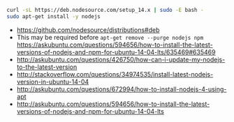 ```bash
curl -sL https://deb.nodesource.com/setup_14.x | sudo -E bash -
sudo apt-get install -y nodejs
```

- https://github.com/nodesource/distributions#deb
- This may be required before `apt-get remove --purge nodejs npm` https://askubuntu.com/questions/594656/how-to-install-the-latest-versions-of-nodejs-and-npm-for-ubuntu-14-04-lts/635469#635469
- http://askubuntu.com/questions/426750/how-can-i-update-my-nodejs-to-the-latest-version
- http://stackoverflow.com/questions/34974535/install-latest-nodejs-version-in-ubuntu-14-04
- http://askubuntu.com/questions/672994/how-to-install-nodejs-4-using-apt
- http://askubuntu.com/questions/594656/how-to-install-the-latest-versions-of-nodejs-and-npm-for-ubuntu-14-04-lts
